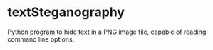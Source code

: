 # textSteganography
Python program to hide text in a PNG image file, capable of reading command line options.
